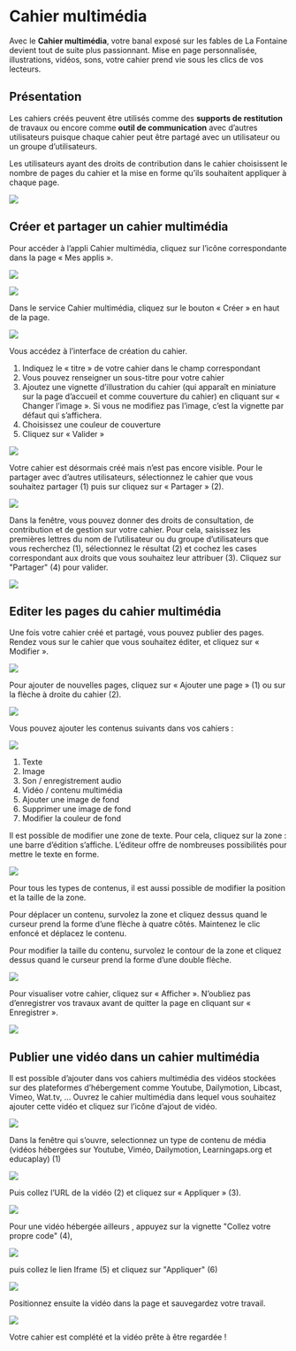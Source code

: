 # Cahier multimédia

Avec le **Cahier multimédia**, votre banal exposé sur les fables de La Fontaine devient tout de suite plus passionnant. Mise en page personnalisée, illustrations, vidéos, sons, votre cahier prend vie sous les clics de vos lecteurs.

## Présentation

Les cahiers créés peuvent être utilisés comme des **supports de restitution** de travaux ou encore comme **outil de communication** avec d’autres utilisateurs puisque chaque cahier peut être partagé avec un utilisateur ou un groupe d’utilisateurs.

Les utilisateurs ayant des droits de contribution dans le cahier choisissent le nombre de pages du cahier et la mise en forme qu’ils souhaitent appliquer à chaque page.

![](.gitbook/assets/cahier-multimedia.jpg)

## Créer et partager un cahier multimédia

Pour accéder à l’appli Cahier multimédia, cliquez sur l’icône correspondante dans la page « Mes applis ».

![](.gitbook/assets/2018-08-23_10h27_23%20%282%29.png)

![](.gitbook/assets/2018-08-23_10h26_57%20%281%29.png)

Dans le service Cahier multimédia, cliquez sur le bouton « Créer » en haut de la page.

![](.gitbook/assets/2018-08-23_10h29_55%20%281%29.png)

Vous accédez à l’interface de création du cahier.

1. Indiquez le « titre » de votre cahier dans le champ correspondant
2. Vous pouvez renseigner un sous-titre pour votre cahier
3. Ajoutez une vignette d’illustration du cahier \(qui apparaît en miniature sur la page d’accueil et comme couverture du cahier\) en cliquant sur « Changer l’image ». Si vous ne modifiez pas l’image, c’est la vignette par défaut qui s’affichera.
4. Choisissez une couleur de couverture
5. Cliquez sur « Valider »

![](.gitbook/assets/2018-08-23_10h28_42.png)

Votre cahier est désormais créé mais n’est pas encore visible. Pour le partager avec d’autres utilisateurs, sélectionnez le cahier que vous souhaitez partager \(1\) puis sur cliquez sur « Partager » \(2\).

![](.gitbook/assets/2018-08-23_10h33_45.png)

Dans la fenêtre, vous pouvez donner des droits de consultation, de contribution et de gestion sur votre cahier. Pour cela, saisissez les premières lettres du nom de l’utilisateur ou du groupe d’utilisateurs que vous recherchez \(1\), sélectionnez le résultat \(2\) et cochez les cases correspondant aux droits que vous souhaitez leur attribuer \(3\). Cliquez sur "Partager" \(4\) pour valider.

![](.gitbook/assets/2018-08-23_10h35_25%20%282%29.png)

## Editer les pages du cahier multimédia

Une fois votre cahier créé et partagé, vous pouvez publier des pages. Rendez vous sur le cahier que vous souhaitez éditer, et cliquez sur « Modifier ».

![](.gitbook/assets/2018-08-23_10h39_10.png)

Pour ajouter de nouvelles pages, cliquez sur « Ajouter une page » \(1\) ou sur la flèche à droite du cahier \(2\).

![](.gitbook/assets/2018-08-23_10h40_02.png)

Vous pouvez ajouter les contenus suivants dans vos cahiers :

![](.gitbook/assets/2018-08-23_10h41_13%20%281%29.png)

1. Texte
2. Image
3. Son / enregistrement audio
4. Vidéo / contenu multimédia
5. Ajouter une image de fond
6. Supprimer une image de fond
7. Modifier la couleur de fond

Il est possible de modifier une zone de texte. Pour cela, cliquez sur la zone : une barre d’édition s’affiche. L’éditeur offre de nombreuses possibilités pour mettre le texte en forme.

![](.gitbook/assets/2018-08-23_10h45_33%20%281%29.png)

Pour tous les types de contenus, il est aussi possible de modifier la position et la taille de la zone.

Pour déplacer un contenu, survolez la zone et cliquez dessus quand le curseur prend la forme d’une flèche à quatre côtés. Maintenez le clic enfoncé et déplacez le contenu.

Pour modifier la taille du contenu, survolez le contour de la zone et cliquez dessus quand le curseur prend la forme d’une double flèche.

![](.gitbook/assets/m81%20%282%29.png)

Pour visualiser votre cahier, cliquez sur « Afficher ». N’oubliez pas d’enregistrer vos travaux avant de quitter la page en cliquant sur « Enregistrer ».

![](.gitbook/assets/2018-08-23_10h47_05.png)

## Publier une vidéo dans un cahier multimédia

Il est possible d’ajouter dans vos cahiers multimédia des vidéos stockées sur des plateformes d’hébergement comme Youtube, Dailymotion, Libcast, Vimeo, Wat.tv, … Ouvrez le cahier multimédia dans lequel vous souhaitez ajouter cette vidéo et cliquez sur l’icône d’ajout de vidéo.

![](.gitbook/assets/cma-3%20%282%29.png)

Dans la fenêtre qui s’ouvre, selectionnez un type de contenu de média \(vidéos hébergées sur Youtube, Viméo, Dailymotion, Learningaps.org et educaplay\) \(1\)

![](.gitbook/assets/cma-4.png)

Puis collez l’URL de la vidéo \(2\) et cliquez sur « Appliquer » \(3\).

![](.gitbook/assets/cma-5.png)

Pour une vidéo hébergée ailleurs , appuyez sur la vignette "Collez votre propre code" \(4\),

![](.gitbook/assets/cma-6%20%281%29.png)

puis collez le lien Iframe \(5\) et cliquez sur "Appliquer" \(6\)

![](.gitbook/assets/cma-7%20%282%29.png)

Positionnez ensuite la vidéo dans la page et sauvegardez votre travail.

![](.gitbook/assets/cma-8%20%282%29.png)

Votre cahier est complété et la vidéo prête à être regardée !

